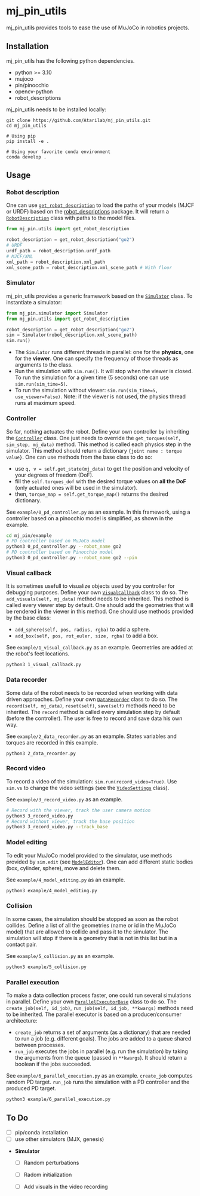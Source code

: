# mj_pin_utils
mj_pin_utils provides tools to ease the use of MuJoCo in robotics projects.

## Installation

mj_pin_utils has the following python dependencies.
- python >= 3.10
- mujoco
- pin/pinocchio
- opencv-python
- robot_descriptions

mj_pin_utils needs to be installed locally:

```
git clone https://github.com/Atarilab/mj_pin_utils.git
cd mj_pin_utils

# Using pip
pip install -e .

# Using your favorite conda environment
conda develop .
```

## Usage


### Robot description

One can use [`get_robot_description`](mj_pin/utils.py) to load the paths of your models (MJCF or URDF) based on the [robot_descriptions](https://github.com/robot-descriptions/robot_descriptions.py) package. It will return a [`RobotDescription`](mj_pin/utils.py) class with paths to the model files.

```python
from mj_pin.utils import get_robot_description

robot_description = get_robot_description("go2")
# URDF
urdf_path = robot_description.urdf_path
# MJCF/XML
xml_path = robot_description.xml_path
xml_scene_path = robot_description.xml_scene_path # With floor
```

### Simulator

mj_pin_utils provides a generic framework based on the [`Simulator`](mj_pin/simulator.py) class. To instantiate a simulator:
```python
from mj_pin.simulator import Simulator
from mj_pin.utils import get_robot_description

robot_description = get_robot_description("go2")
sim = Simulator(robot_description.xml_scene_path)
sim.run()
```

- The `Simulator` runs different threads in parallel: one for the **physics**, one for the **viewer**. One can specify the frequency of those threads as arguments to the class.
- Run the simulation with `sim.run()`. It will stop when the viewer is closed. To run the simulation for a given time (5 seconds) one can use `sim.run(sim_time=5)`.
- To run the simulation without viewer: `sim.run(sim_time=5, use_viewer=False)`. Note: if the viewer is not used, the physics thread runs at maximum speed.


### Controller

So far, nothing actuates the robot. Define your own controller by inheriting the [`Controller`](mj_pin/abstract.py) class. One just needs to override the `get_torques(self, sim_step, mj_data)` method. This method is called each physics step in the simulator. This method should return a dictionary `{joint name : torque value}`. One can use methods from the base class to do so:

- use `q, v = self.get_state(mj_data)` to get the position and velocity of your degrees of freedom (DoF).
- fill the `self.torques_dof` with the desired torque values on **all the DoF** (only actuated ones will be used in the simulator).
- then, `torque_map = self.get_torque_map()` returns the desired dictionary.

See `example/0_pd_controller.py` as an example. In this framework, using a controller based on a pinocchio model is simplified, as shown in the example.
```sh
cd mj_pin/example
# PD controller based on MuJoCo model
python3 0_pd_controller.py --robot_name go2
# PD controller based on Pinocchio model
python3 0_pd_controller.py --robot_name go2 --pin
```

### Visual callback

It is sometimes usefull to visualize objects used by you controller for debugging purposes. Define your own [`VisualCallback`](mj_pin/abstract.py) class to do so. The `add_visuals(self, mj_data)` method needs to be inherited. This method is called every viewer step by default. One should add the geometries that will be rendered in the viewer in this method. One should use methods provided by the base class:

- `add_sphere(self, pos, radius, rgba)` to add a sphere.
- `add_box(self, pos, rot_euler, size, rgba)` to add a box.

See `example/1_visual_callback.py` as an example. Geometries are added at the robot's feet locations.
```
python3 1_visual_callback.py
```

### Data recorder

Some data of the robot needs to be recorded when working with data driven approaches. Define your own [`DataRecorder`](mj_pin/abstract.py) class to do so. The `record(self, mj_data)`, `reset(self)`, `save(self)` methods need to be inherited. The `record` method is called every simulation step by default (before the controller). The user is free to record and save data his own way.

See `example/2_data_recorder.py` as an example. States variables and torques are recorded in this example.
```
python3 2_data_recorder.py
```

### Record video

To record a video of the simulation: `sim.run(record_video=True)`.
Use `sim.vs` to change the video settings (see the [`VideoSettings`](mj_pin/simulator.py) class).

See `example/3_record_video.py` as an example. 
```sh
# Record with the viewer, track the user camera motion 
python3 3_record_video.py
# Record without viewer, track the base position
python3 3_record_video.py --track_base
```

### Model editing

To edit your MuJoCo model provided to the simulator, use methods provided by `sim.edit` (see [`ModelEditor`](mj_pin/model_editor.py)). One can add different static bodies (box, cylinder, sphere), move and delete them.

See `example/4_model_editing.py` as an example.
```sh
python3 example/4_model_editing.py
```

### Collision

In some cases, the simulation should be stopped as soon as the robot collides. Define a list of all the geometries (name or id in the MuJoCo model) that are allowed to collide and pass it to the simulator. The simulation will stop if there is a geometry that is not in this list but in a contact pair.

See `example/5_collision.py` as an example.
```sh
python3 example/5_collision.py
```

### Parallel execution

To make a data collection process faster, one could run several simulations in parallel. Define your own [`ParallelExecutorBase`](mj_pin/abstract.py) class to do so. The `create_job(self, id_job)`, `run_job(self, id_job, **kwargs)` methods need to be inherited. The parallel executor is based on a producer/consumer architecture:

- `create_job` returns a set of arguments (as a dictionary) that are needed to run a job (e.g. different goals). The jobs are added to a queue shared between processes.
- `run_job` executes the jobs in parallel (e.g. run the simulation) by taking the arguments from the queue (passed in `**kwargs`). It should return a boolean if the jobs succeeded.

See `example/6_parallel_execution.py` as an example. `create_job` computes random PD target. `run_job` runs the simulation with a PD controller and the produced PD target.
```sh
python3 example/6_parallel_execution.py
```

## To Do

- [ ] pip/conda installation
- [ ] use other simulators (MJX, genesis)

- **Simulator**
  - [ ] Random perturbations
  - [ ] Radom initialization
  - [ ] Add visuals in the video recording


